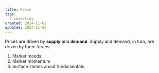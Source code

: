 ```yaml
---
title: Price
tags:
  - investing
created: 2024-11-02
updated: 2024-11-02
---
```

Prices are driven by **supply** and **demand**. Supply and demand, in turn, are driven by three forces:

1. Market moods
2. Market momentum
3. Surface stories about fundamentals